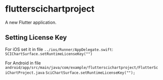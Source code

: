 # flutterscichartproject

A new Flutter application.

## Setting License Key
For iOS set it in file `../ios/Runner/AppDelegate.swift`:
```SCIChartSurface.setRuntimeLicenseKey("")```

For Android in file `android/app/src/main/java/com/example/flutterscichartproject/FlutterSciChartProject.java`
```SciChartSurface.setRuntimeLicenseKey("");```
